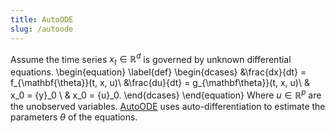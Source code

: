 ```yaml
---
title: AutoODE
slug: /autoode
---
```

Assume the time series $x_t\in \mathbb{R}^d$ is governed by unknown differential equations.
\begin{equation}
\label{def}
\begin{dcases}
&\frac{dx}{dt} = f_{\mathbf{\theta}}(t, x, u)\\
&\frac{du}{dt} = g_{\mathbf\theta}}(t, x, u)\\
& x_0 = {y}_0 \\
& x_0 = {u}_0.
\end{dcases}
\end{equation}
Where  $u \in \mathbb{R}^p$ are the unobserved variables.
[AutoODE](https://arxiv.org/pdf/2011.10616.pdf) uses auto-differentiation to estimate the parameters $\theta$ of the equations.
